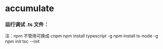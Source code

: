 # accumulate

### 运行调试 .ts 文件：
注：npm 不管用可换成 cnpm 
npm install typescript -g
npm install ts-node -g
npm init
tsc --init

